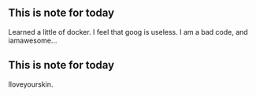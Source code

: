 ## This is note for today ## 

Learned a little of docker.  I feel that goog is useless.  I am a bad code, and iamawesome...


## This is note for today ## 

Iloveyourskin.
